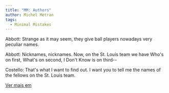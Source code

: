 ```yaml
---
title: "MM: Authors"
author: Michel Metran
tags:
  - Minimal Mistakes
---
```


Abbott: Strange as it may seem, they give ball players nowadays very peculiar names.

Abbott: Nicknames, nicknames. Now, on the St. Louis team we have Who's on first, What's on second, I Don't Know is on third--

Costello: That's what I want to find out. I want you to tell me the names of the fellows on the St. Louis team.

[Ver mais em](https://mmistakes.github.io/minimal-mistakes/docs/authors/)